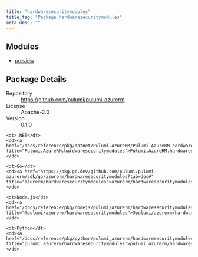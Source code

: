 ```yaml
---
title: "hardwaresecuritymodules"
title_tag: "Package hardwaresecuritymodules"
meta_desc: ""
---
```


<!-- WARNING: this file was generated by Pulumi Docs Generator. -->
<!-- Do not edit by hand unless you're certain you know what you are doing! -->



<h2 id="modules">Modules</h2>
<ul class="api">
    <li><a href="preview/" title="preview"><span class="symbol module"></span>preview</a></li>
</ul>

<h2 id="package-details">Package Details</h2>
<dl class="package-details">
	<dt>Repository</dt>
	<dd><a href="https://github.com/pulumi/pulumi-azurerm">https://github.com/pulumi/pulumi-azurerm</a></dd>
	<dt>License</dt>
	<dd>Apache-2.0</dd>
	<dt>Version</dt>
	<dd>0.1.0</dd>
</dl>



<dl class="tabular">

    <dt>.NET</dt>
    <dd><a href="/docs/reference/pkg/dotnet/Pulumi.AzureRM/Pulumi.AzureRM.hardwaresecuritymodules.html" title="Pulumi.AzureRM.hardwaresecuritymodules">Pulumi.AzureRM.hardwaresecuritymodules</a></dd>

    <dt>Go</dt>
    <dd><a href="https://pkg.go.dev/github.com/pulumi/pulumi-azurerm/sdk/go/azurerm/hardwaresecuritymodules?tab=doc#" title="azurerm/hardwaresecuritymodules">azurerm/hardwaresecuritymodules</a></dd>

    <dt>Node.js</dt>
    <dd><a href="/docs/reference/pkg/nodejs/pulumi/azurerm/hardwaresecuritymodules/#" title="@pulumi/azurerm/hardwaresecuritymodules">@pulumi/azurerm/hardwaresecuritymodules</a></dd>

    <dt>Python</dt>
    <dd><a href="/docs/reference/pkg/python/pulumi_azurerm/hardwaresecuritymodules" title="pulumi_azurerm/hardwaresecuritymodules">pulumi_azurerm/hardwaresecuritymodules</a></dd>

</dl>

